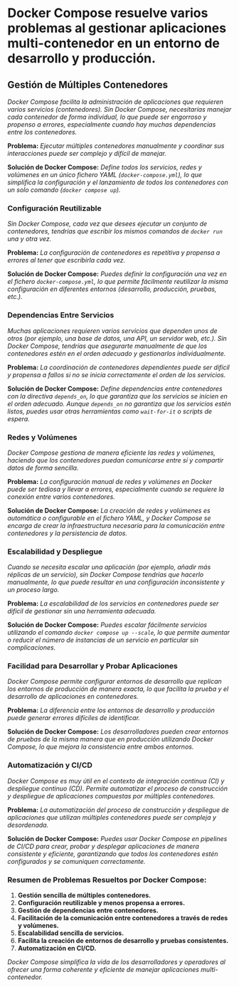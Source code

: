 <!-- Autor: Daniel Benjamin Perez Morales -->
<!-- GitHub: https://github.com/DanielBenjaminPerezMoralesDev13 -->
<!-- Gitlab: https://gitlab.com/DanielBenjaminPerezMoralesDev13 -->
<!-- Correo electrónico: danielperezdev@proton.me -->

# **Docker Compose resuelve varios problemas al gestionar aplicaciones multi-contenedor en un entorno de desarrollo y producción.**

## **Gestión de Múltiples Contenedores**

*Docker Compose facilita la administración de aplicaciones que requieren varios servicios (contenedores). Sin Docker Compose, necesitarías manejar cada contenedor de forma individual, lo que puede ser engorroso y propenso a errores, especialmente cuando hay muchas dependencias entre los contenedores.*

**Problema:** *Ejecutar múltiples contenedores manualmente y coordinar sus interacciones puede ser complejo y difícil de manejar.*

**Solución de Docker Compose:** *Define todos los servicios, redes y volúmenes en un único fichero YAML (`docker-compose.yml`), lo que simplifica la configuración y el lanzamiento de todos los contenedores con un solo comando (`docker compose up`).*

### **Configuración Reutilizable**

*Sin Docker Compose, cada vez que desees ejecutar un conjunto de contenedores, tendrías que escribir los mismos comandos de `docker run` una y otra vez.*

**Problema:** *La configuración de contenedores es repetitiva y propensa a errores al tener que escribirla cada vez.*

**Solución de Docker Compose:** *Puedes definir la configuración una vez en el fichero `docker-compose.yml`, lo que permite fácilmente reutilizar la misma configuración en diferentes entornos (desarrollo, producción, pruebas, etc.).*

### **Dependencias Entre Servicios**

*Muchas aplicaciones requieren varios servicios que dependen unos de otros (por ejemplo, una base de datos, una API, un servidor web, etc.). Sin Docker Compose, tendrías que asegurarte manualmente de que los contenedores estén en el orden adecuado y gestionarlos individualmente.*

**Problema:** *La coordinación de contenedores dependientes puede ser difícil y propensa a fallos si no se inicia correctamente el orden de los servicios.*

**Solución de Docker Compose:** *Define dependencias entre contenedores con la directiva `depends_on`, lo que garantiza que los servicios se inicien en el orden adecuado. Aunque `depends_on` no garantiza que los servicios estén listos, puedes usar otras herramientas como `wait-for-it` o scripts de espera.*

### **Redes y Volúmenes**

*Docker Compose gestiona de manera eficiente las redes y volúmenes, haciendo que los contenedores puedan comunicarse entre sí y compartir datos de forma sencilla.*

**Problema:** *La configuración manual de redes y volúmenes en Docker puede ser tediosa y llevar a errores, especialmente cuando se requiere la conexión entre varios contenedores.*

**Solución de Docker Compose:** *La creación de redes y volúmenes es automática o configurable en el fichero YAML, y Docker Compose se encarga de crear la infraestructura necesaria para la comunicación entre contenedores y la persistencia de datos.*

### **Escalabilidad y Despliegue**

*Cuando se necesita escalar una aplicación (por ejemplo, añadir más réplicas de un servicio), sin Docker Compose tendrías que hacerlo manualmente, lo que puede resultar en una configuración inconsistente y un proceso largo.*

**Problema:** *La escalabilidad de los servicios en contenedores puede ser difícil de gestionar sin una herramienta adecuada.*

**Solución de Docker Compose:** *Puedes escalar fácilmente servicios utilizando el comando `docker compose up --scale`, lo que permite aumentar o reducir el número de instancias de un servicio en particular sin complicaciones.*

### **Facilidad para Desarrollar y Probar Aplicaciones**

*Docker Compose permite configurar entornos de desarrollo que replican los entornos de producción de manera exacta, lo que facilita la prueba y el desarrollo de aplicaciones en contenedores.*

**Problema:** *La diferencia entre los entornos de desarrollo y producción puede generar errores difíciles de identificar.*

**Solución de Docker Compose:** *Los desarrolladores pueden crear entornos de pruebas de la misma manera que en producción utilizando Docker Compose, lo que mejora la consistencia entre ambos entornos.*

### **Automatización y CI/CD**

*Docker Compose es muy útil en el contexto de integración continua (CI) y despliegue continuo (CD). Permite automatizar el proceso de construcción y despliegue de aplicaciones compuestas por múltiples contenedores.*

**Problema:** *La automatización del proceso de construcción y despliegue de aplicaciones que utilizan múltiples contenedores puede ser compleja y desordenada.*

**Solución de Docker Compose:** *Puedes usar Docker Compose en pipelines de CI/CD para crear, probar y desplegar aplicaciones de manera consistente y eficiente, garantizando que todos los contenedores estén configurados y se comuniquen correctamente.*

### **Resumen de Problemas Resueltos por Docker Compose:**

1. **Gestión sencilla de múltiples contenedores.**
2. **Configuración reutilizable y menos propensa a errores.**
3. **Gestión de dependencias entre contenedores.**
4. **Facilitación de la comunicación entre contenedores a través de redes y volúmenes.**
5. **Escalabilidad sencilla de servicios.**
6. **Facilita la creación de entornos de desarrollo y pruebas consistentes.**
7. **Automatización en CI/CD.**

*Docker Compose simplifica la vida de los desarrolladores y operadores al ofrecer una forma coherente y eficiente de manejar aplicaciones multi-contenedor.*
